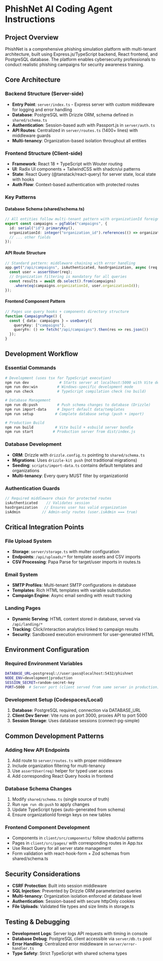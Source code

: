 # PhishNet AI Coding Agent Instructions

## Project Overview
PhishNet is a comprehensive phishing simulation platform with multi-tenant architecture, built using Express.js/TypeScript backend, React frontend, and PostgreSQL database. The platform enables cybersecurity professionals to conduct realistic phishing campaigns for security awareness training.

## Core Architecture

### Backend Structure (Server-side)
- **Entry Point**: `server/index.ts` - Express server with custom middleware for logging and error handling
- **Database**: PostgreSQL with Drizzle ORM, schema defined in `shared/schema.ts`
- **Authentication**: Session-based auth with Passport.js in `server/auth.ts`
- **API Routes**: Centralized in `server/routes.ts` (1400+ lines) with middleware guards
- **Multi-tenancy**: Organization-based isolation throughout all entities

### Frontend Structure (Client-side)
- **Framework**: React 18 + TypeScript with Wouter routing
- **UI**: Radix UI components + TailwindCSS with shadcn/ui patterns
- **State**: React Query (@tanstack/react-query) for server state, local state with hooks
- **Auth Flow**: Context-based authentication with protected routes

### Key Patterns

#### Database Schema (shared/schema.ts)
```typescript
// All entities follow multi-tenant pattern with organizationId foreign key
export const campaigns = pgTable("campaigns", {
  id: serial("id").primaryKey(),
  organizationId: integer("organization_id").references(() => organizations.id, { onDelete: 'cascade' })
  // ... other fields
});
```

#### API Route Structure
```typescript
// Standard pattern: middleware chaining with error handling
app.get("/api/campaigns", isAuthenticated, hasOrganization, async (req, res) => {
  const user = assertUser(req);
  // Organization filtering is mandatory for all queries
  const results = await db.select().from(campaigns)
    .where(eq(campaigns.organizationId, user.organizationId));
});
```

#### Frontend Component Pattern
```typescript
// Pages use query hooks + components directory structure
function CampaignsPage() {
  const { data: campaigns } = useQuery({
    queryKey: ["campaigns"],
    queryFn: () => fetch("/api/campaigns").then(res => res.json())
  });
}
```

## Development Workflow

### Essential Commands
```bash
# Development (uses tsx for TypeScript execution)
npm run dev              # Starts server at localhost:5000 with Vite dev server
npm run dev:win         # Windows-specific development mode
npm run check           # TypeScript compilation check (no build)

# Database Management
npm run db:push         # Push schema changes to database (Drizzle)
npm run import-data     # Import default data/templates
npm run setup          # Complete database setup (push + import)

# Production Build
npm run build          # Vite build + esbuild server bundle
npm run start         # Production server from dist/index.js
```

### Database Development
- **ORM**: Drizzle with `drizzle.config.ts` pointing to `shared/schema.ts`
- **Migrations**: Uses `drizzle-kit push` (not traditional migrations)
- **Seeding**: `scripts/import-data.ts` contains default templates and organizations
- **Multi-tenancy**: Every query MUST filter by organizationId

### Authentication Guards
```typescript
// Required middleware chain for protected routes
isAuthenticated    // Validates session
hasOrganization   // Ensures user has valid organization
isAdmin          // Admin-only routes (user.isAdmin === true)
```

## Critical Integration Points

### File Upload System
- **Storage**: `server/storage.ts` with multer configuration
- **Endpoints**: `/api/uploads/*` for template assets and CSV imports
- **CSV Processing**: Papa Parse for target/user imports in routes.ts

### Email System
- **SMTP Profiles**: Multi-tenant SMTP configurations in database
- **Templates**: Rich HTML templates with variable substitution
- **Campaign Engine**: Async email sending with result tracking

### Landing Pages
- **Dynamic Serving**: HTML content stored in database, served via `/api/landing/*`
- **Tracking**: Click/interaction analytics linked to campaign results
- **Security**: Sandboxed execution environment for user-generated HTML

## Environment Configuration

### Required Environment Variables
```bash
DATABASE_URL=postgresql://user:pass@localhost:5432/phishnet
NODE_ENV=development|production
SESSION_SECRET=random-secret-key
PORT=5000  # Server port (client served from same server in production)
```

### Development Setup (Codespaces/Local)
1. **Database**: PostgreSQL required, connection via DATABASE_URL
2. **Client Dev Server**: Vite runs on port 3000, proxies API to port 5000
3. **Session Storage**: Uses database sessions (connect-pg-simple)

## Common Development Patterns

### Adding New API Endpoints
1. Add route to `server/routes.ts` with proper middleware
2. Include organization filtering for multi-tenancy
3. Use `assertUser(req)` helper for typed user access
4. Add corresponding React Query hooks in frontend

### Database Schema Changes
1. Modify `shared/schema.ts` (single source of truth)
2. Run `npm run db:push` to apply changes
3. Update TypeScript types (auto-generated from schema)
4. Ensure organizationId foreign keys on new tables

### Frontend Component Development
- Components in `client/src/components/` follow shadcn/ui patterns
- Pages in `client/src/pages/` with corresponding routes in App.tsx
- Use React Query for all server state management
- Form validation with react-hook-form + Zod schemas from shared/schema.ts

## Security Considerations
- **CSRF Protection**: Built into session middleware
- **SQL Injection**: Prevented by Drizzle ORM parameterized queries
- **Multi-tenancy**: Organization isolation enforced at database level
- **Authentication**: Session-based with secure httpOnly cookies
- **File Uploads**: Validated file types and size limits in storage.ts

## Testing & Debugging
- **Development Logs**: Server logs API requests with timing in console
- **Database Debug**: PostgreSQL client accessible via `server/db.ts` pool
- **Error Handling**: Centralized error middleware in `server/error-handler.ts`
- **Type Safety**: Strict TypeScript with shared schema types
